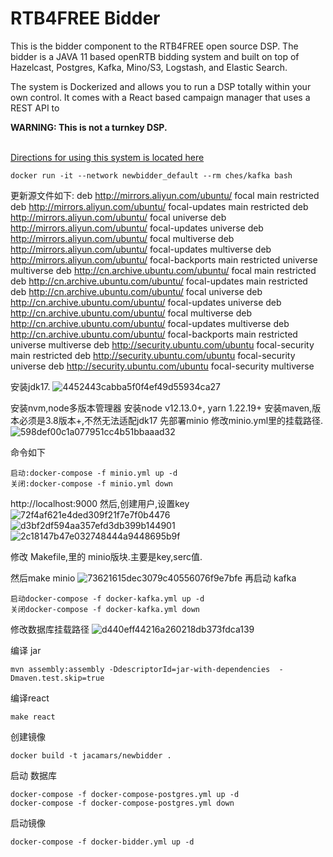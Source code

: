 RTB4FREE Bidder
===============

This is the bidder component to the RTB4FREE open source DSP.  The bidder is a JAVA 11 based openRTB bidding system and built on top of Hazelcast, Postgres, Kafka, Mino/S3, Logstash, and Elastic Search. 

The system is Dockerized and allows you to run a DSP totally within your own control. It comes with a React based campaign manager that uses a REST API to 

<b>WARNING: This is not a turnkey DSP.</b><br><br>

<a href="http://rtb4free.com" target="_blank">Directions for using this system is located here</a>

```
docker run -it --network newbidder_default --rm ches/kafka bash
```
更新源文件如下:
deb http://mirrors.aliyun.com/ubuntu/ focal main restricted
deb http://mirrors.aliyun.com/ubuntu/ focal-updates main restricted
deb http://mirrors.aliyun.com/ubuntu/ focal universe
deb http://mirrors.aliyun.com/ubuntu/ focal-updates universe
deb http://mirrors.aliyun.com/ubuntu/ focal multiverse
deb http://mirrors.aliyun.com/ubuntu/ focal-updates multiverse
deb http://mirrors.aliyun.com/ubuntu/ focal-backports main restricted universe multiverse
deb http://cn.archive.ubuntu.com/ubuntu/ focal main restricted
deb http://cn.archive.ubuntu.com/ubuntu/ focal-updates main restricted
deb http://cn.archive.ubuntu.com/ubuntu/ focal universe
deb http://cn.archive.ubuntu.com/ubuntu/ focal-updates universe
deb http://cn.archive.ubuntu.com/ubuntu/ focal multiverse
deb http://cn.archive.ubuntu.com/ubuntu/ focal-updates multiverse
deb http://cn.archive.ubuntu.com/ubuntu/ focal-backports main restricted universe multiverse
deb http://security.ubuntu.com/ubuntu focal-security main restricted
deb http://security.ubuntu.com/ubuntu focal-security universe
deb http://security.ubuntu.com/ubuntu focal-security multiverse

安装jdk17.
![4452443cabba5f0f4ef49d55934ca27](https://user-images.githubusercontent.com/3926945/188259047-6e736dc7-20bf-4f34-ad18-18e1472f9c22.png)

安装nvm,node多版本管理器
安装node v12.13.0+, yarn 1.22.19+
安装maven,版本必须是3.8版本+,不然无法适配jdk17
先部署minio
修改minio.yml里的挂载路径.
![598def00c1a077951cc4b51bbaaad32](https://user-images.githubusercontent.com/3926945/188259086-6a90b426-7b55-4592-b7e4-e0c74b8ca292.jpg)

命令如下
```
启动:docker-compose -f minio.yml up -d
关闭:docker-compose -f minio.yml down
```
http://localhost:9000
然后,创建用户,设置key
![72f4af621e4ded309f21f7e7f0b4476](https://user-images.githubusercontent.com/3926945/188259000-b3903824-dcc2-4f02-a298-7207547ea8d9.jpg)
![d3bf2df594aa357efd3db399b144901](https://user-images.githubusercontent.com/3926945/188259005-a4a3286e-03c3-4bdf-bb50-88e1cff07204.jpg)
![2c18147b47e032748444a9448695b9f](https://user-images.githubusercontent.com/3926945/188259007-efe69c06-267d-48a3-af3d-b694332c34f7.jpg)

修改 Makefile,里的 minio版块.主要是key,serc值.
  
然后make minio
![73621615dec3079c40556076f9e7bfe](https://user-images.githubusercontent.com/3926945/188259070-6753f71a-9035-4217-a1ec-60a326301878.jpg)
再启动 kafka
```
启动docker-compose -f docker-kafka.yml up -d
关闭docker-compose -f docker-kafka.yml down
```

修改数据库挂载路径
![d440eff44216a260218db373fdca139](https://user-images.githubusercontent.com/3926945/188259110-72562792-2c0a-4da1-b5b8-7f1bf1ce4675.jpg)

编译 jar
```
mvn assembly:assembly -DdescriptorId=jar-with-dependencies  -Dmaven.test.skip=true
```
编译react
```
make react
```
创建镜像
```
docker build -t jacamars/newbidder . 
```
启动 数据库
```
docker-compose -f docker-compose-postgres.yml up -d
docker-compose -f docker-compose-postgres.yml down
```

启动镜像
```
docker-compose -f docker-bidder.yml up -d
```













